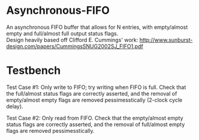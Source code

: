 # Asynchronous-FIFO

An asynchronous FIFO buffer that allows for N entries, with empty/almost empty and full/almost full output status flags.  
Design heavily based off Clifford E. Cummings' work: http://www.sunburst-design.com/papers/CummingsSNUG2002SJ_FIFO1.pdf  
  
# Testbench

Test Case #1: Only write to FIFO; try writing when FIFO is full. Check that the full/almost status flags are correctly asserted, and the removal of empty/almost empty flags are removed pessimesstically (2-clock cycle delay). 
  
Test Case #2: Only read from FIFO. Check that the empty/almost empty status flags are correctly asserted, and the removal of full/almost empty flags are removed pessimesstically.  
